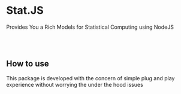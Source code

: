 <h1> Stat.JS </h1>
<p> Provides You a Rich Models for Statistical Computing using NodeJS </p>
<br />
<br />
<h2> How to use </h2>
<p> This package is developed with the concern of simple plug and play experience without worrying the under the hood issues </p>
<script>
    var { SLR } = require('stat_learn_js');

    var ht = [152, 166, 174, 179, 183, 172] // X (independent variable)
      , wt = [62, 64, 85, 72, 78, 68]; // y (dependent variable)

    SLR.fit(ht, wt); // training starts

    SLR.predict(166); // predict the new weight with the new height value
</script>

<script>
    const {MLR} = require('stat_learn_js');

    // lets predict with multiple input columns

    var cc = [1010, 1280, 1280, 795, 1461];
    var hp = [88, 94, 95, 84, 108];
    var weight = [1200, 1350, 1400, 850, 1550];
    var milage = [23.0, 18.5, 19.3, 21.5, 17.0];
    
    var X = [] // (Array of Arrays)
    X.push(cc);
    X.push(hp);
    X.push(weight);

    MLR.fit(X, milage); // Training starts
    MLR.predict([1000, 95, 1008]); // predicting with the new input
    MLR.coeff_(); //coefficient values or beta values

</script>